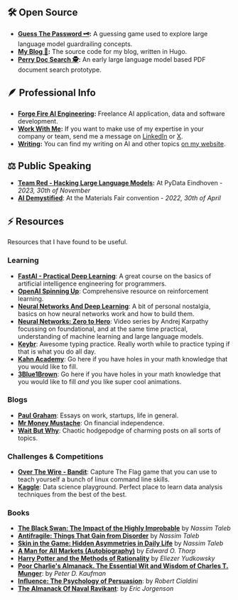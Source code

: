 ## 🛠️ Open Source

- __[Guess The Password 🗝️](https://github.com/mickeybeurskens/guess-the-password):__ A guessing game used to explore large language model guardrailing concepts.
- __[My Blog 📖](https://github.com/mickeybeurskens/mickeybeurskens.github.io):__ The source code for my blog, written in Hugo.
- __[Perry Doc Search 🕵](https://github.com/mickeybeurskens/perry-doc-search):__ An early large language model based PDF document search prototype. 


## 🪶 Professional Info

- __[Forge Fire AI Engineering](https://forgefire.dev):__ Freelance AI application, data and software development.
- __[Work With Me](https://www.linkedin.com/in/mickey-beurskens/):__ If you want to make use of my expertise in your company or team, send me a message on [LinkedIn](https://www.linkedin.com/in/mickey-beurskens/) or [X](https://x.com/mickeybeurskens).
- __[Writing](https://mickey.coffee):__ You can find my writing on AI and other topics [on my website](mickey.coffee).


## ⚖️ Public Speaking

- __[Team Red - Hacking Large Language Models](https://www.youtube.com/watch?v=F-UGqGsQvhc):__ At PyData Eindhoven - _2023, 30th of November_
- __[AI Demystified](https://mikrocentrum.nl/en/technology/materials/)__: At the Materials Fair convention - _2022, 30th of April_

## ⚡ Resources

Resources that I have found to be useful.

### Learning

- __[FastAI - Practical Deep Learning](https://course.fast.ai/)__: A great course on the basics of artificial intelligence engineering for programmers.
- __[OpenAI Spinning Up](https://spinningup.openai.com/en/latest/)__: Comprehensive resource on reinforcement learning.
- __[Neural Networks And Deep Learning](http://neuralnetworksanddeeplearning.com/)__: A bit of personal nostalgia, basics on how neural networks work and how to build them.
- __[Neural Networks: Zero to Hero](https://www.youtube.com/playlist?list=PLAqhIrjkxbuWI23v9cThsA9GvCAUhRvKZ)__: Video series by Andrej Karpathy focussing on foundational, and at the same time practical, understanding of machine learning and large language models.
- __[Keybr](https://www.keybr.com/)__: Awesome typing practice. Really worth while to practice typing if that is what you do all day.
- __[Kahn Academy](https://www.khanacademy.org/)__: Go here if you have holes in your math knowledge that you would like to fill.
- __[3Blue1Brown](https://www.3blue1brown.com/)__: Go here if you have holes in your math knowledge that you would like to fill _and_ you like super cool animations.

### Blogs 

- __[Paul Graham](https://paulgraham.com/)__: Essays on work, startups, life in general.
- __[Mr Money Mustache](https://www.mrmoneymustache.com/)__: On financial independence.
- __[Wait But Why](https://waitbutwhy.com/)__: Chaotic hodgepodge of charming posts on all sorts of topics.

### Challenges & Competitions

- __[Over The Wire - Bandit](https://overthewire.org/wargames/bandit/)__: Capture The Flag game that you can use to teach yourself a bunch of linux command line skills.
- __[Kaggle](https://www.kaggle.com/)__: Data science playground. Perfect place to learn data analysis techniques from the best of the best.

### Books

- __[The Black Swan: The Impact of the Highly Improbable](https://en.wikipedia.org/wiki/The_Black_Swan:_The_Impact_of_the_Highly_Improbable)__ by _Nassim Taleb_
- __[Antifragile: Things That Gain from Disorder](https://en.wikipedia.org/wiki/Antifragile_(book))__ by _Nassim Taleb_
- __[Skin in the Game: Hidden Asymmetries in Daily Life](https://en.wikipedia.org/wiki/Skin_in_the_Game_(book))__ by _Nassim Taleb_
- __[A Man for All Markets (Autobiography)](https://en.wikipedia.org/wiki/Edward_O._Thorp)__ by _Edward O. Thorp_
- __[Harry Potter and the Methods of Rationality](https://hpmor.com/)__ by _Eliezer Yudkowsky_
- __[Poor Charlie's Almanack. The Essential Wit and Wisdom of Charles T. Munger](https://www.stripe.press/poor-charlies-almanack)__: by _Peter D. Kaufman_
- __[Influence: The Psychology of Persuasion](https://en.wikipedia.org/wiki/Robert_Cialdini)__: by _Robert Cialdini_
- __[The Almanack Of Naval Ravikant](https://www.navalmanack.com/)__: by _Eric Jorgenson_



